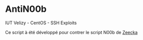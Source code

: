 # AntiN00b

IUT Velizy - CentOS - SSH Exploits

Ce script à été développé pour contrer le script N00b de [Zeecka](https://github.com/Zeecka/N00b)
